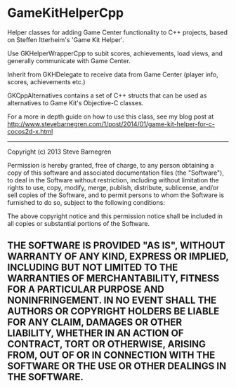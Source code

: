 GameKitHelperCpp
================

Helper classes for adding Game Center functionality to C++ projects, based on Steffen Itterheim's 'Game Kit Helper'.

Use GKHelperWrapperCpp to subit scores, achievements, load views, and generally communicate with Game Center.

Inherit from GKHDelegate to receive data from Game Center (player info, scores, achievements etc.)

GKCppAlternatives contains a set of C++ structs that can be used as alternatives to Game Kit's Objective-C classes.

For a more in depth guide on how to use this class, see my blog post at http://www.stevebarnegren.com/1/post/2014/01/game-kit-helper-for-c-cocos2d-x.html

 
----------------------------------------------------------------------------
Copyright (c) 2013 Steve Barnegren
 
Permission is hereby granted, free of charge, to any person obtaining a copy
of this software and associated documentation files (the "Software"), to deal
in the Software without restriction, including without limitation the rights
to use, copy, modify, merge, publish, distribute, sublicense, and/or sell
copies of the Software, and to permit persons to whom the Software is
furnished to do so, subject to the following conditions:
 
The above copyright notice and this permission notice shall be included in
all copies or substantial portions of the Software.
 
THE SOFTWARE IS PROVIDED "AS IS", WITHOUT WARRANTY OF ANY KIND, EXPRESS OR
IMPLIED, INCLUDING BUT NOT LIMITED TO THE WARRANTIES OF MERCHANTABILITY,
FITNESS FOR A PARTICULAR PURPOSE AND NONINFRINGEMENT. IN NO EVENT SHALL THE
AUTHORS OR COPYRIGHT HOLDERS BE LIABLE FOR ANY CLAIM, DAMAGES OR OTHER
LIABILITY, WHETHER IN AN ACTION OF CONTRACT, TORT OR OTHERWISE, ARISING FROM,
OUT OF OR IN CONNECTION WITH THE SOFTWARE OR THE USE OR OTHER DEALINGS IN
THE SOFTWARE.
----------------------------------------------------------------------------

